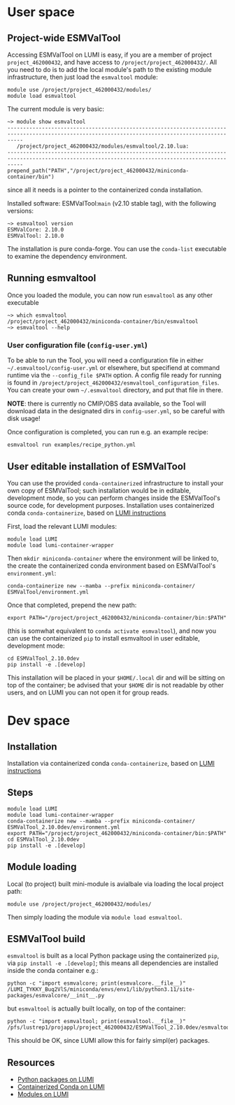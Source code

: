 # User space

## Project-wide ESMValTool

Accessing ESMValTool on LUMI is easy, if you are a member of project `project_462000432`, and have
access to `/project/project_462000432/`. All you need to do is to
add the local module's path to the existing module infrastructure, then just
load the `esmvaltool` module:

```
module use /project/project_462000432/modules/
module load esmvaltool
```

The current module is very basic:

```
~> module show esmvaltool
-------------------------------------------------------------------------------------------------------------------------------------------------
   /project/project_462000432/modules/esmvaltool/2.10.lua:
-------------------------------------------------------------------------------------------------------------------------------------------------
prepend_path("PATH","/project/project_462000432/miniconda-container/bin")

```

since all it needs is a pointer to the containerized conda installation.


Installed software: ESMValTool:`main` (v2.10 stable tag), with the following versions:

```
~> esmvaltool version
ESMValCore: 2.10.0
ESMValTool: 2.10.0
```

The installation is pure conda-forge. You can use the `conda-list` executable to examine the dependency environment.

## Running esmvaltool

Once you loaded the module, you can now run `esmvaltool` as any other executable

```
~> which esmvaltool
/project/project_462000432/miniconda-container/bin/esmvaltool
~> esmvaltool --help

```

### User configuration file (`config-user.yml`)

To be able to run the Tool, you will need a configuration file in either `~/.esmvaltool/config-user.yml` or elsewhere, but
specifiend at command runtime via the `--config_file $PATH` option. A config file ready for running is found in `/project/project_462000432/esmvaltool_configuration_files`. You can create your own `~/.esmvaltool` directory, and put that file in there.

**NOTE**: there is currently no CMIP/OBS data available, so the Tool will download data in the designated dirs in `config-user.yml`, so be careful
with disk usage!

Once configuration is completed, you can run e.g. an example recipe:

```
esmvaltool run examples/recipe_python.yml
```

## User editable installation of ESMValTool

You can use the provided `conda-containerized` infrastructure to install your own copy of ESMValTool;
such installation would be in editable, development mode, so you can perform changes inside the ESMValTool's
source code, for development purposes. Installation uses containerized conda `conda-containerize`,
based on [LUMI instructions](https://docs.lumi-supercomputer.eu/software/installing/container-wrapper/)

First, load the relevant LUMI modules:

```
module load LUMI
module load lumi-container-wrapper
```

Then `mkdir miniconda-container` where the environment will be linked to,
the create the containerized conda environment based on ESMValTool's `environment.yml`:

```
conda-containerize new --mamba --prefix miniconda-container/ ESMValTool/environment.yml
```

Once that completed, prepend the new path:

```
export PATH="/project/project_462000432/miniconda-container/bin:$PATH"
```

(this is somwhat equivalent to `conda activate esmvaltool`), and now you can use the containerized `pip`
to install esmvaltool in user editable, development mode:

```
cd ESMValTool_2.10.0dev
pip install -e .[develop]
```

This installation will be placed in your `$HOME/.local` dir and will be sitting on top of the container;
be advised that your `$HOME` dir is not readable by other users, and on LUMI you can not open it for
group reads.

# Dev space

## Installation

Installation via containerized conda `conda-containerize`,
based on [LUMI instructions](https://docs.lumi-supercomputer.eu/software/installing/container-wrapper/)


## Steps

```
module load LUMI
module load lumi-container-wrapper
conda-containerize new --mamba --prefix miniconda-container/ ESMValTool_2.10.0dev/environment.yml
export PATH="/project/project_462000432/miniconda-container/bin:$PATH"
cd ESMValTool_2.10.0dev
pip install -e .[develop]
```

## Module loading

Local (to project) built mini-module is avialbale via loading the local project path:

```
module use /project/project_462000432/modules/
```

Then simply loading the module via `module load esmvaltool`.

## ESMValTool build

`esmvaltool` is built as a local Python package using the containerized `pip`, via `pip install -e .[develop]`;
this means all dependencies are installed inside the conda container e.g.:

```
python -c "import esmvalcore; print(esmvalcore.__file__)"
/LUMI_TYKKY_Buq2VlS/miniconda/envs/env1/lib/python3.11/site-packages/esmvalcore/__init__.py
```

but `esmvaltool` is actually built locally, on top of the container:

```
python -c "import esmvaltool; print(esmvaltool.__file__)"
/pfs/lustrep1/projappl/project_462000432/ESMValTool_2.10.0dev/esmvaltool/__init__.py
```

This should be OK, since LUMI allow this for fairly simpl(er) packages.

## Resources

- [Python packages on LUMI](https://docs.lumi-supercomputer.eu/software/installing/python/)
- [Containerized Conda on LUMI](https://docs.lumi-supercomputer.eu/software/installing/container-wrapper/)
- [Modules on LUMI](https://docs.lumi-supercomputer.eu/runjobs/lumi_env/Lmod_modules)
